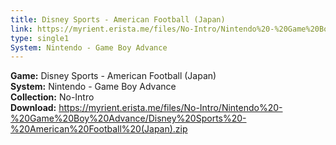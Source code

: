 ```yaml
---
title: Disney Sports - American Football (Japan)
link: https://myrient.erista.me/files/No-Intro/Nintendo%20-%20Game%20Boy%20Advance/Disney%20Sports%20-%20American%20Football%20(Japan).zip
type: single1
System: Nintendo - Game Boy Advance
---
```

<b>Game:</b> Disney Sports - American Football (Japan)<br>
<b>System:</b> Nintendo - Game Boy Advance<br>
<b>Collection:</b> No-Intro<br>
<b>Download:</b> https://myrient.erista.me/files/No-Intro/Nintendo%20-%20Game%20Boy%20Advance/Disney%20Sports%20-%20American%20Football%20(Japan).zip